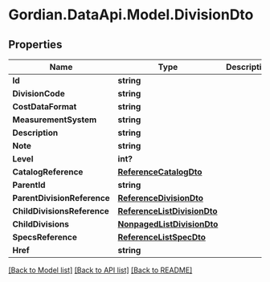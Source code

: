 # Gordian.DataApi.Model.DivisionDto
## Properties

Name | Type | Description | Notes
------------ | ------------- | ------------- | -------------
**Id** | **string** |  | [optional] 
**DivisionCode** | **string** |  | [optional] 
**CostDataFormat** | **string** |  | [optional] 
**MeasurementSystem** | **string** |  | [optional] 
**Description** | **string** |  | [optional] 
**Note** | **string** |  | [optional] 
**Level** | **int?** |  | [optional] 
**CatalogReference** | [**ReferenceCatalogDto**](ReferenceCatalogDto.md) |  | [optional] 
**ParentId** | **string** |  | [optional] 
**ParentDivisionReference** | [**ReferenceDivisionDto**](ReferenceDivisionDto.md) |  | [optional] 
**ChildDivisionsReference** | [**ReferenceListDivisionDto**](ReferenceListDivisionDto.md) |  | [optional] 
**ChildDivisions** | [**NonpagedListDivisionDto**](NonpagedListDivisionDto.md) |  | [optional] 
**SpecsReference** | [**ReferenceListSpecDto**](ReferenceListSpecDto.md) |  | [optional] 
**Href** | **string** |  | [optional] 

[[Back to Model list]](../README.md#documentation-for-models) [[Back to API list]](../README.md#documentation-for-api-endpoints) [[Back to README]](../README.md)

